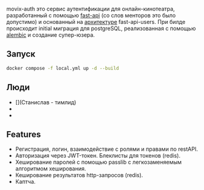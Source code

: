 movix-auth это сервис аутентификации для онлайн-кинотеатра, разработанный с помощью [fast-api](https://fastapi.tiangolo.com/) (со слов менторов это было допустимо) и основанный на [архитектуре](https://fastapi-users.github.io/fastapi-users/11.0/configuration/overview/) fast-api-users. При билде происходит initial миграция для postgreSQL, реализованная с помощью [alembic](https://alembic.sqlalchemy.org/en/latest/) и создание супер-юзера.

## Запуск

```sh
docker compose -f local.yml up -d --build
```

## Люди
 - [](Станислав - тимлид)
 - [](Виктор)
 - [](Сергей)


## Features
 - Регистрация, логин, взаимодействие с ролями и правами по restAPI.
 - Авторизация через JWT-токен. Блеклисты для токенов (redis).
 - Хеширование паролей с помощью passlib с легкозаменяемым алгоритмом хеширования.
 - Кеширование результатов http-запросов (redis).
 - Каптча.
    
